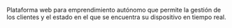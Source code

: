Plataforma web para emprendimiento autónomo que permite la gestión de los clientes y el estado en el que se encuentra su dispositivo en tiempo real.
